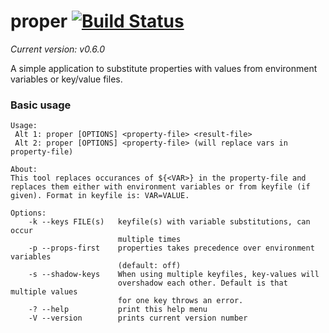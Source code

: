 # proper [![Build Status](https://travis-ci.org/jburell/proper.svg?branch=master)](https://travis-ci.org/jburell/proper)
*Current version:* _v0.6.0_

A simple application to substitute properties with values from environment 
variables or key/value files.

### Basic usage
```
Usage:
 Alt 1: proper [OPTIONS] <property-file> <result-file>
 Alt 2: proper [OPTIONS] <property-file> (will replace vars in property-file)

About:
This tool replaces occurances of ${<VAR>} in the property-file and replaces them either with environment variables or from keyfile (if given). Format in keyfile is: VAR=VALUE.

Options:
    -k --keys FILE(s)   keyfile(s) with variable substitutions, can occur
                        multiple times
    -p --props-first    properties takes precedence over environment variables
                        (default: off)
    -s --shadow-keys    When using multiple keyfiles, key-values will
                        overshadow each other. Default is that multiple values
                        for one key throws an error.
    -? --help           print this help menu
    -V --version        prints current version number
```

